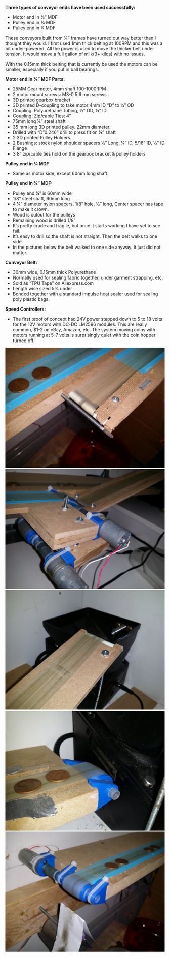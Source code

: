 ﻿**Three types of conveyor ends have been used successfully:**
* Motor end in ¾” MDF
* Pulley end in ¾ MDF
* Pulley end in ¼ MDF

These conveyors built from ¾” frames have turned out way better than I thought they would. I first used 1mm thick belting at 100RPM and this was a bit under-powered. All the power is used to move the thicker belt under tension. It would move a full gallon of milk(3+ kilos) with no issues. 

With the 0.15mm thick belting that is currently be used the motors can be smaller, especially if you put in ball bearings. 

**Motor end in ¾” MDF Parts:**
* 25MM Gear motor, 4mm shaft 100-1000RPM
* 2 motor mount screws: M3-0.5 6 mm screws
* 3D printed gearbox bracket
* 3D printed D-coupling to take motor 4mm ID “D” to ¼” OD
* Coupling: Polyurethane Tubing, ½” OD, ¼” ID. 
* Coupling: Zip/cable Ties: 4”
* 75mm long ¼” steel shaft
* 35 mm long 3D printed pulley. 22mm diameter. 
* Drilled with “D”0.246” drill to press fit on ¼” shaft
* 2 3D printed Pulley Holders. 
* 2 Bushings: stock nylon shoulder spacers ½” Long, ¼” ID, 5/16” ID, ½” ID Flange
* 3 8” zip/cable ties hold on the gearbox bracket & pulley holders

**Pulley end in ¾ MDF**
* Same as motor side, except 60mm long shaft. 


**Pulley end in ¼” MDF:**
* Pulley end ¼” is 60mm wide
* 1/8” steel shaft, 60mm long
* 4 ¼” diameter nylon spacers, 1/8” hole, ½” long, Center spacer has tape to make it crown. 
* Wood is cutout for the pulleys
* Remaining wood is drilled 1/8”
* It’s pretty crude and fragile, but once it starts working I have yet to see fail. 
* It’s easy to drill so the shaft is not straight. Then the belt walks to one side. 
* In the pictures below the belt walked to one side anyway. It just did not matter. 

**Conveyor Belt:**
* 30mm wide, 0.15mm thick Polyurethane
* Normally used for sealing fabric together, under garment strapping, etc.
* Sold as “TPU Tape” on Aliexpress.com
* Length wise sized 5% under  
* Bonded together with a standard impulse heat sealer used for sealing poly plastic bags. 


**Speed Controllers:**
* The first proof of concept had 24V power stepped down to 5 to 18 volts for the 12V motors with DC-DC LM2596 modules. This are really common, $1-2 on eBay, Amazon, etc. The system moving coins with motors running at 5-7 volts is surprisingly quiet with the coin hopper turned off. 

![Image of Conveyor 1](1.jpg)
![Image of Conveyor 2](2.jpg)
![Image of Conveyor 3](3.jpg)
![Image of Conveyor 4](4.jpg)
![Image of Conveyor 5](5.jpg)


